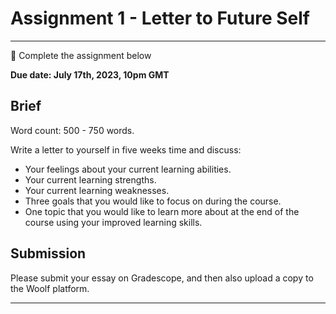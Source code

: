 # Assignment 1 - Letter to Future Self
---

<aside>

📝 Complete the assignment below

</aside>

**Due date: July 17th, 2023, 10pm GMT**

## Brief

Word count: 500 - 750 words.

Write a letter to yourself in five weeks time and discuss:
- Your feelings about your current learning abilities.
- Your current learning strengths. 
- Your current learning weaknesses.
- Three goals that you would like to focus on during the course.
- One topic that you would like to learn more about at the end of the course using your improved learning skills.

## Submission

Please submit your essay on Gradescope, and then also upload a copy to the Woolf platform.

---
